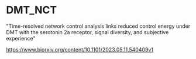 # DMT_NCT
"Time-resolved network control analysis links reduced control energy under DMT with the serotonin 2a receptor, signal diversity, and subjective experience"

https://www.biorxiv.org/content/10.1101/2023.05.11.540409v1
